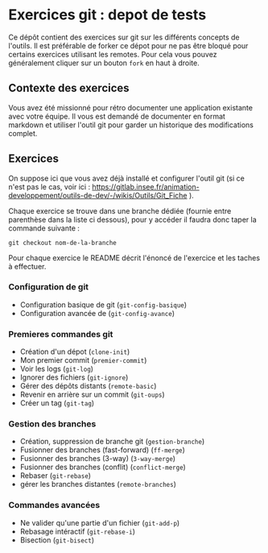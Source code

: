 # Exercices git : depot de tests

Ce dépôt contient des exercices sur git sur les différents concepts de l'outils. 
Il est préférable de forker ce dépot pour ne pas être bloqué pour certains exercices utilisant les remotes. Pour cela vous pouvez généralement cliquer sur un bouton `fork` en haut à droite.

## Contexte des exercices

Vous avez été missionné pour rétro documenter une application existante avec votre équipe. Il vous est demandé de documenter en format markdown et utiliser l'outil git pour garder un historique des modifications complet.

## Exercices 

On suppose ici que vous avez déjà installé et configurer l'outil git (si ce n'est pas le cas, voir ici : https://gitlab.insee.fr/animation-developpement/outils-de-dev/-/wikis/Outils/Git_Fiche ).

Chaque exercice se trouve dans une branche dédiée (fournie entre parenthèse dans la liste ci dessous), pour y accéder il faudra donc taper la commande suivante :

```
git checkout nom-de-la-branche
```

Pour chaque exercice le README décrit l'énoncé de l'exercice et les taches à effectuer.

### Configuration de git

* Configuration basique de git (`git-config-basique`)
* Configuration avancée de (`git-config-avance`)

### Premieres commandes git

* Création d'un dépot (`clone-init`)
* Mon premier commit (`premier-commit`)
* Voir les logs (`git-log`)
* Ignorer des fichiers (`git-ignore`)
* Gérer des dépôts distants (`remote-basic`)
* Revenir en arrière sur un commit (`git-oups`)
* Créer un tag (`git-tag`)

### Gestion des branches

* Création, suppression de branche git (`gestion-branche`)
* Fusionner des branches (fast-forward) (`ff-merge`)
* Fusionner des branches (3-way) (`3-way-merge`)
* Fusionner des branches (conflit) (`conflict-merge`)
* Rebaser (`git-rebase`)
* gérer les branches distantes (`remote-branches`)

### Commandes avancées

* Ne valider qu'une partie d'un fichier (`git-add-p`)
* Rebasage intéractif (`git-rebase-i`)
* Bisection (`git-bisect`)

